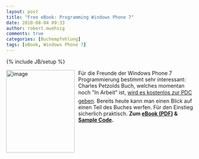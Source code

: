 ```yaml
---
layout: post
title: "Free eBook: Programming Windows Phone 7"
date: 2010-08-04 09:33
author: robert.muehsig
comments: true
categories: [Buchempfehlung]
tags: [eBook, Windows Phone 7]
---
```

{% include JB/setup %}
<p><a href="{{BASE_PATH}}/assets/wp-images/image1021.png"><img style="border-bottom: 0px; border-left: 0px; margin: 0px 10px 0px 0px; display: inline; border-top: 0px; border-right: 0px" title="image" border="0" alt="image" align="left" src="{{BASE_PATH}}/assets/wp-images/image_thumb205.png" width="184" height="223" /></a> </p>  <p>Für die Freunde der Windows Phone 7 Programmierung bestimmt sehr interessant: Charles Petzolds Buch, welches momentan noch "In Arbeit” ist, <a href="http://blogs.msdn.com/b/microsoft_press/archive/2010/08/02/free-ebook-petzold-s-programming-windows-phone-7-special-excerpt-2.aspx">wird es kostenlos zur PDC geben</a>. Bereits heute kann man einen Blick auf einen Teil des Buches werfen. Für den Einstieg sicherlich praktisch. <strong>Zum <a href="http://download.microsoft.com/download/0/D/9/0D919C81-6E31-436C-8FB0-A75BBEBB6AEA/ProgrammingWindowsPhone7(SpecialExcerpt2).pdf">eBook (PDF)</a> &amp; <a href="http://download.microsoft.com/download/0/D/9/0D919C81-6E31-436C-8FB0-A75BBEBB6AEA/ProgrammingWindowsPhone7Code(SpecialExcerpt2).zip">Sample Code</a>.</strong></p>
